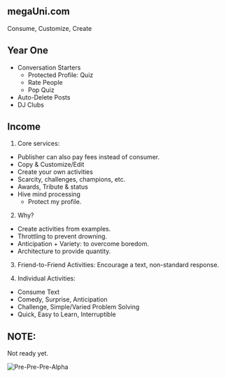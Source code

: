 
megaUni.com
-----------

Consume, Customize, Create

Year One
--------

* Conversation Starters
  * Protected Profile: Quiz
  * Rate People
  * Pop Quiz
* Auto-Delete Posts
* DJ Clubs

Income
------

1) Core services:
  * Publisher can also pay fees instead of consumer.
  * Copy & Customize/Edit
  * Create your own activities
  * Scarcity, challenges, champions, etc.
  * Awards, Tribute & status
  * Hive mind processing
    * Protect my profile.

2) Why?
  * Create activities from examples.
  * Throttling to prevent drowning.
  * Anticipation + Variety: to overcome boredom.
  * Architecture to provide quantity.

3) Friend-to-Friend Activities: Encourage a text, non-standard response.

4) Individual Activities:
  * Consume Text
  * Comedy, Surprise, Anticipation
  * Challenge, Simple/Varied Problem Solving
  * Quick, Easy to Learn, Interruptible



NOTE:
-----

Not ready yet.

![Pre-Pre-Pre-Alpha](https://raw.githubusercontent.com/da99/megauni/master/Docs/april.2015.png)
